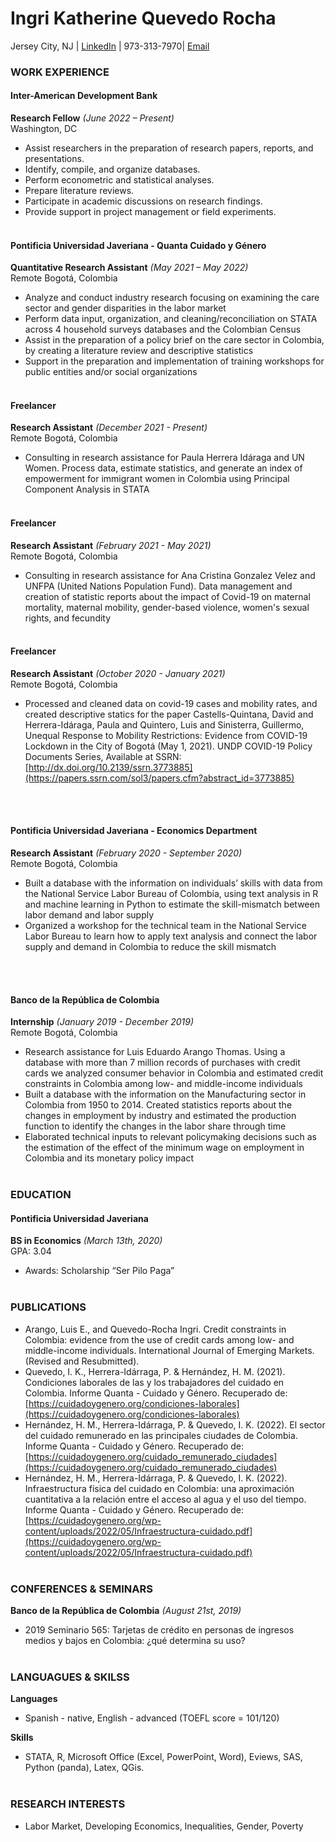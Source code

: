 # Ingri Katherine Quevedo Rocha

Jersey City, NJ | [LinkedIn](https://www.linkedin.com/in/ingri-katherine-quevedo-rocha-387661145/)  | 973-313-7970| [Email](mailto:katherinquevedo@gmail.com)

### WORK EXPERIENCE

#### Inter-American Development Bank
**Research Fellow** _(June 2022 – Present)_ <br>
Washington, DC 
  - Assist researchers in the preparation of research papers, reports, and presentations.
  - Identify, compile, and organize databases.
  - Perform econometric and statistical analyses.
  - Prepare literature reviews.
  - Participate in academic discussions on research findings.
  - Provide support in project management or field experiments.
<br><br>

#### Pontificia Universidad Javeriana - Quanta Cuidado y Género
**Quantitative Research Assistant** _(May 2021 – May 2022)_ <br>
Remote Bogotá, Colombia 
  - Analyze and conduct industry research focusing on examining the care sector and gender disparities in the labor market
  - Perform data input, organization, and cleaning/reconciliation on STATA across 4 household surveys databases and the Colombian Census
  - Assist in the preparation of a policy brief on the care sector in Colombia, by creating a literature review and descriptive statistics
  - Support in the preparation and implementation of training workshops for public entities and/or social organizations
<br><br>

#### Freelancer
**Research Assistant** _(December 2021 - Present)_ <br>
Remote Bogotá, Colombia 
  - Consulting in research assistance for Paula Herrera Idáraga and UN Women. Process data, estimate statistics, and generate an index of empowerment for immigrant women in Colombia using Principal Component Analysis in STATA
<br><br>

#### Freelancer
**Research Assistant** _(February 2021 - May 2021)_ <br>
Remote Bogotá, Colombia 
  - Consulting in research assistance for Ana Cristina Gonzalez Velez and UNFPA (United Nations Population Fund). Data management and creation of statistic reports about the impact of Covid-19 on maternal mortality, maternal mobility, gender-based violence, women's sexual rights, and fecundity
<br><br>

#### Freelancer
**Research Assistant** _(October 2020 - January 2021)_ <br>
Remote Bogotá, Colombia 
  - Processed and cleaned data on covid-19 cases and mobility rates, and created descriptive statics for the paper Castells-Quintana, David and Herrera-Idáraga, Paula and Quintero, Luis and Sinisterra, Guillermo, Unequal Response to Mobility Restrictions: Evidence from COVID-19 Lockdown in the City of Bogotá (May 1, 2021). UNDP COVID-19 Policy Documents Series, Available at SSRN: [http://dx.doi.org/10.2139/ssrn.3773885](https://papers.ssrn.com/sol3/papers.cfm?abstract_id=3773885)

<br><br>

#### Pontificia Universidad Javeriana - Economics Department
**Research Assistant** _(February 2020 - September 2020)_ <br>
Remote Bogotá, Colombia 
  - Built a database with the information on individuals’ skills with data from the National Service Labor Bureau of Colombia, using text analysis in R and machine learning in Python to estimate the skill-mismatch between labor demand and labor supply
  - Organized a workshop for the technical team in the National Service Labor Bureau to learn how to apply text analysis and connect the labor supply and demand in Colombia to reduce the skill mismatch

<br><br>

#### Banco de la República de Colombia
**Internship** _(January 2019 - December 2019)_ <br>
Remote Bogotá, Colombia 
  - Research assistance for Luis Eduardo Arango Thomas. Using a database with more than 7 million records of purchases with credit cards we analyzed consumer behavior in Colombia and estimated credit constraints in Colombia among low- and middle-income individuals
  - Built a database with the information on the Manufacturing sector in Colombia from 1950 to 2014. Created statistics reports about the changes in employment by industry and estimated the production function to identify the changes in the labor share through time
  - Elaborated technical inputs to relevant policymaking decisions such as the estimation of the effect of the minimum wage on employment in Colombia and its monetary policy impact
<br><br>

### EDUCATION

#### Pontificia Universidad Javeriana
**BS in Economics** _(March 13th, 2020)_ <br>
GPA: 3.04
  - Awards: Scholarship  “Ser Pilo Paga”
<br><br>

### PUBLICATIONS
- Arango, Luis E., and Quevedo-Rocha Ingri. Credit constraints in Colombia: evidence from the use of credit cards among low- and middle-income individuals. International Journal of Emerging Markets. (Revised and Resubmitted).
- Quevedo, I. K., Herrera-Idárraga, P. & Hernández, H. M. (2021). Condiciones laborales de las y los trabajadores del cuidado en Colombia. Informe Quanta - Cuidado y Género. Recuperado de: [https://cuidadoygenero.org/condiciones-laborales](https://cuidadoygenero.org/condiciones-laborales)
- Hernández, H. M., Herrera-Idárraga, P. & Quevedo, I. K. (2022). El sector del cuidado remunerado en las principales ciudades de Colombia. Informe Quanta - Cuidado y Género. Recuperado de: [https://cuidadoygenero.org/cuidado_remunerado_ciudades](https://cuidadoygenero.org/cuidado_remunerado_ciudades)
- Hernández, H. M., Herrera-Idárraga, P. & Quevedo, I. K. (2022). Infraestructura física del cuidado en Colombia: una aproximación cuantitativa a la relación entre el acceso al agua y el uso del tiempo. Informe Quanta - Cuidado y Género. Recuperado de: [https://cuidadoygenero.org/wp-content/uploads/2022/05/Infraestructura-cuidado.pdf](https://cuidadoygenero.org/wp-content/uploads/2022/05/Infraestructura-cuidado.pdf)
<br><br>

### CONFERENCES & SEMINARS
**Banco de la República de Colombia** _(August 21st, 2019)_ <br>
  - 2019 Seminario 565: Tarjetas de crédito en personas de ingresos medios y bajos en Colombia: ¿qué determina su uso?
<br><br>

### LANGUAGUES & SKILSS
**Languages**
  - Spanish - native, English - advanced (TOEFL score = 101/120)

**Skills**
  - STATA, R, Microsoft Office (Excel, PowerPoint, Word), Eviews, SAS, Python (panda), Latex, QGis.
<br><br>

### RESEARCH INTERESTS
  - Labor Market, Developing Economics, Inequalities, Gender, Poverty
<br><br>

<!--
## PERSONAL REFERENCES

Luis Eduardo Arango Thomas
Investigador Principal
Unidad de Investigaciones
Gerencia Técnica 
Banco de la República de Colombia
Email: larangth@banrep.gov.co
Tel: (571) 343 06 76 Ext. 0676

Paula Herrera-Idárraga
Associate Professor
Faculty of Economics
Pontificia Universidad Javeriana
Email: pherrera@javeriana.edu.co
Tel: 320 83 20 Ext. 5180-5172

Veronica Perez
Pre-Doctoral Fellow
Department of Economics
Columbia University in the City of New York
Email: vp2465@columbia.edu
Tel: +1 (203) 970-0853
-->
